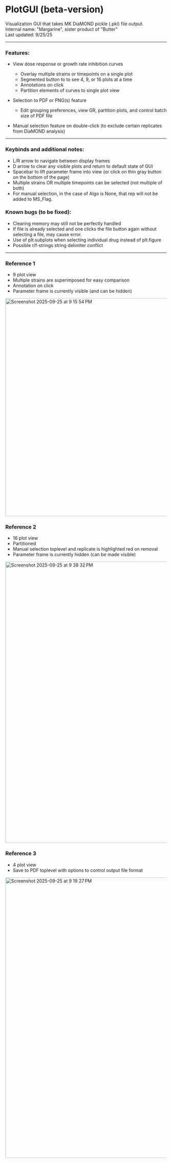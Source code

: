 # PlotGUI (beta-version)
Visualization GUI that takes MK DiaMOND pickle (.pkl) file output. <br>
Internal name: "Margarine", sister product of "Butter" <br>
Last updated: 9/25/25

----------------

### Features:
* View dose response or growth rate inhibition curves
  * Overlay multiple strains or timepoints on a single plot
  * Segmented button to to see 4, 9, or 16 plots at a time
  * Annotations on click
  * Partition elements of curves to single plot view 

* Selection to PDF or PNG(s) feature
  * Edit grouping preferences, view GR, partition plots, and control batch size of PDF file

* Manual selection feature on double-click (to exclude certain replicates from DiaMOND analysis)

----------------

### Keybinds and additional notes:
* L/R arrow to navigate between display frames
* D arrow to clear any visible plots and return to default state of GUI
* Spacebar to lift parameter frame into view (or click on thin gray button on the bottom of the page)
* Multiple strains OR multiple timepoints can be selected (not multiple of both)
* For manual selection, in the case of Algo is None, that rep will not be added to MS_Flag. 

### Known bugs (to be fixed):
* Clearing memory may still not be perfectly handled
* If file is already selected and one clicks the file button again without selecting a file, may cause error.
* Use of plt.subplots when selecting individual drug instead of plt.figure
* Possible r/f-strings string delimiter conflict

  
----------------

### Reference 1<br>

- 9 plot view 
- Multiple strains are superimposed for easy comparison 
- Annotation on click
- Parameter frame is currently visible (and can be hidden)

<img width="748" height="678" alt="Screenshot 2025-09-25 at 9 15 54 PM" src="https://github.com/user-attachments/assets/640331d0-aa31-4d58-af05-9abdd95016ad" />

<br>

### Reference 2<br>

- 16 plot view
- Partitioned
- Manual selection toplevel and replicate is highlighted red on removal
- Parameter frame is currently hidden (can be made visible)
  

<img width="963" height="874" alt="Screenshot 2025-09-25 at 9 38 32 PM" src="https://github.com/user-attachments/assets/c2d64ff2-5221-4818-b197-7b5c45b2822c" />


<br>

### Reference 3<br>

- 4 plot view
- Save to PDF toplevel with options to control output file format 


<img width="960" height="872" alt="Screenshot 2025-09-25 at 9 19 27 PM" src="https://github.com/user-attachments/assets/f1e801fc-3f44-4ee8-af1d-663d86f39e2a" />


<br>
